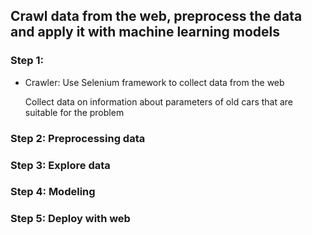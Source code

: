 ## Crawl data from the web, preprocess the data and apply it with machine learning models
### Step 1:
- Crawler:  Use Selenium framework to collect data from the web

    Collect data on information about parameters of old cars that are suitable for the problem

### Step 2: Preprocessing data


### Step 3: Explore data


### Step 4: Modeling


### Step 5: Deploy with web

